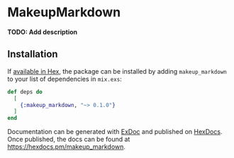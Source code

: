 # MakeupMarkdown

**TODO: Add description**

## Installation

If [available in Hex](https://hex.pm/docs/publish), the package can be installed
by adding `makeup_markdown` to your list of dependencies in `mix.exs`:

```elixir
def deps do
  [
    {:makeup_markdown, "~> 0.1.0"}
  ]
end
```

Documentation can be generated with [ExDoc](https://github.com/elixir-lang/ex_doc)
and published on [HexDocs](https://hexdocs.pm). Once published, the docs can
be found at <https://hexdocs.pm/makeup_markdown>.

